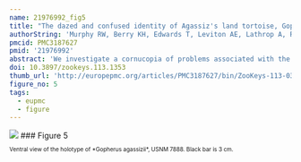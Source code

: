 ```yaml
---
name: 21976992_fig5
title: "The dazed and confused identity of Agassiz's land tortoise, Gopherus agassizii (Testudines, Testudinidae) with the description of a new species, and its consequences for conservation."
authorString: 'Murphy RW, Berry KH, Edwards T, Leviton AE, Lathrop A, Riedle JD.'
pmcid: PMC3187627
pmid: '21976992'
abstract: 'We investigate a cornucopia of problems associated with the identity of the desert tortoise, Gopherus agassizii (Cooper). The date of publication is found to be 1861, rather than 1863. Only one of the three original cotypes exists, and it is designated as the lectotype of the species. Another cotype is found to have been destroyed in the 1906 San Francisco earthquake and subsequent fire. The third is lost. The lectotype is genetically confirmed to be from California, and not Arizona, USA as sometimes reported. Maternally, the holotype of Gopherus lepidocephalus (Ottley & Velázques Solis. 1989) from the Cape Region of Baja California Sur, Mexico is also from the Mojavian population of the desert tortoise, and not from Tiburon Island, Sonora, Mexico as previously proposed. A suite of characters serve to diagnose tortoises west and north of the Colorado River, the Mojavian population, from those east and south of the river in Arizona, USA, and Sonora and Sinaloa, Mexico, the Sonoran population. Species recognition is warranted and because Gopherus lepidocephalus is from the Mojavian population, no names are available for the Sonoran species. Thus, a new species, Gopherus morafkaisp. n., is named and this action reduces the distribution of Gopherus agassizii to only 30% of its former range. This reduction has important implications for the conservation and protection of Gopherus agassizii, which may deserve a higher level of protection.'
doi: 10.3897/zookeys.113.1353
thumb_url: 'http://europepmc.org/articles/PMC3187627/bin/ZooKeys-113-039-g005.gif'
figure_no: 5
tags:
  - eupmc
  - figure
---
```

<img src='http://europepmc.org/articles/PMC3187627/bin/ZooKeys-113-039-g005.jpg' style='max-height: 300px'>
### Figure 5
<p style='font-size: 10px;'>Ventral view of the holotype of *<named-content content-type="taxon-name">Gopherus agassizii</named-content>*, USNM 7888. Black bar is 3 cm.</p>